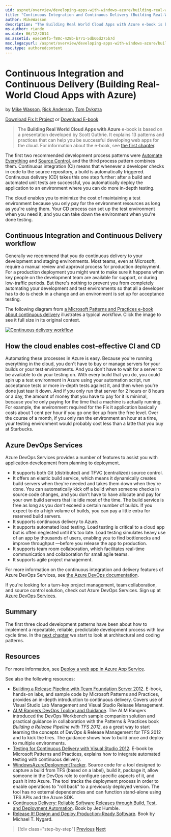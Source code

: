 ```yaml
---
uid: aspnet/overview/developing-apps-with-windows-azure/building-real-world-cloud-apps-with-windows-azure/continuous-integration-and-continuous-delivery
title: "Continuous Integration and Continuous Delivery (Building Real-World Cloud Apps with Azure) | Microsoft Docs"
author: MikeWasson
description: "The Building Real World Cloud Apps with Azure e-book is based on a presentation developed by Scott Guthrie. It explains 13 patterns and practices that can he..."
ms.author: riande
ms.date: 06/12/2014
ms.assetid: eaece9f5-f80c-428b-b771-5db66d275b7d
msc.legacyurl: /aspnet/overview/developing-apps-with-windows-azure/building-real-world-cloud-apps-with-windows-azure/continuous-integration-and-continuous-delivery
msc.type: authoredcontent
---
```

# Continuous Integration and Continuous Delivery (Building Real-World Cloud Apps with Azure)

by [Mike Wasson](https://github.com/MikeWasson), [Rick Anderson]((https://twitter.com/RickAndMSFT)), [Tom Dykstra](https://github.com/tdykstra)

[Download Fix It Project](http://code.msdn.microsoft.com/Fix-It-app-for-Building-cdd80df4) or [Download E-book](http://blogs.msdn.com/b/microsoft_press/archive/2014/07/23/free-ebook-building-cloud-apps-with-microsoft-azure.aspx)

> The **Building Real World Cloud Apps with Azure** e-book is based on a presentation developed by Scott Guthrie. It explains 13 patterns and practices that can help you be successful developing web apps for the cloud. For information about the e-book, see [the first chapter](introduction.md).

The first two recommended development process patterns were [Automate Everything](automate-everything.md) and [Source Control](source-control.md), and the third process pattern combines them. Continuous integration (CI) means that whenever a developer checks in code to the source repository, a build is automatically triggered. Continuous delivery (CD) takes this one step further: after a build and automated unit tests are successful, you automatically deploy the application to an environment where you can do more in-depth testing.

The cloud enables you to minimize the cost of maintaining a test environment because you only pay for the environment resources as long as you're using them. Your CD process can set up the test environment when you need it, and you can take down the environment when you're done testing.

## Continuous Integration and Continuous Delivery workflow

Generally we recommend that you do continuous delivery to your development and staging environments. Most teams, even at Microsoft, require a manual review and approval process for production deployment. For a production deployment you might want to make sure it happens when key people on the development team are available for support, or during low-traffic periods. But there's nothing to prevent you from completely automating your development and test environments so that all a developer has to do is check in a change and an environment is set up for acceptance testing.

The following diagram from [a Microsoft Patterns and Practices e-book about continuous delivery](https://aka.ms/ReleasePipeline) illustrates a typical workflow. Click the image to see it full size in its original context.

[![Continuous delivery workflow](continuous-integration-and-continuous-delivery/_static/image1.png)](https://msdn.microsoft.com/library/dn449955.aspx)

## How the cloud enables cost-effective CI and CD

Automating these processes in Azure is easy. Because you're running everything in the cloud, you don't have to buy or manage servers for your builds or your test environments. And you don't have to wait for a server to be available to do your testing on. With every build that you do, you could spin up a test environment in Azure using your automation script, run acceptance tests or more in-depth tests against it, and then when you're done just tear it down. And if you only run that server for 2 hours or 8 hours or a day, the amount of money that you have to pay for it is minimal, because you're only paying for the time that a machine is actually running. For example, the environment required for the Fix it application basically costs about 1 cent per hour if you go one tier up from the free level. Over the course of a month, if you only ran the environment an hour at a time, your testing environment would probably cost less than a latte that you buy at Starbucks.

## Azure DevOps Services 

Azure DevOps Services provides a number of features to assist you with application development from planning to deployment.

- It supports both Git (distributed) and TFVC (centralized) source control.
- It offers an elastic build service, which means it dynamically creates build servers when they're needed and takes them down when they're done. You can automatically kick off a build when someone checks in source code changes, and you don't have to have allocate and pay for your own build servers that lie idle most of the time. The build service is free as long as you don't exceed a certain number of builds. If you expect to do a high volume of builds, you can pay a little extra for reserved build servers.
- It supports continuous delivery to Azure.
- It supports automated load testing. Load testing is critical to a cloud app but is often neglected until it's too late. Load testing simulates heavy use of an app by thousands of users, enabling you to find bottlenecks and improve throughput —before you release the app to production.
- It supports team room collaboration, which facilitates real-time communication and collaboration for small agile teams.
- It supports agile project management.

For more information on the continuous integration and delivery features of Azure DevOps Services, see [the Azure DevOps documentation](/azure/devops/index).

If you're looking for a turn-key project management, team collaboration, and source control solution, check out Azure DevOps Services. Sign up at [Azure DevOps Services](https://dev.azure.com/).

## Summary

The first three cloud development patterns have been about how to implement a repeatable, reliable, predictable development process with low cycle time. In the [next chapter](web-development-best-practices.md) we start to look at architectural and coding patterns.

## Resources

For more information, see [Deploy a web app in Azure App Service](https://azure.microsoft.com/documentation/articles/web-sites-deploy/).

See also the following resources:

- [Building a Release Pipeline with Team Foundation Server 2012](https://aka.ms/ReleasePipeline). E-book, hands-on labs, and sample code by Microsoft Patterns and Practices, provides an in-depth introduction to continuous delivery. Covers use of Visual Studio Lab Management and Visual Studio Release Management.
- [ALM Rangers DevOps Tooling and Guidance](https://aka.ms/vsarsolutions/). The ALM Rangers introduced the DevOps Workbench sample companion solution and practical guidance in collaboration with the Patterns &amp; Practices book *Building a Release Pipeline with TFS 2012*, as a great way to start learning the concepts of DevOps &amp; Release Management for TFS 2012 and to kick the tires. The guidance shows how to build once and deploy to multiple environments.
- [Testing for Continuous Delivery with Visual Studio 2012](https://msdn.microsoft.com/library/jj159345.aspx). E-book by Microsoft Patterns and Practices, explains how to integrate automated testing with continuous delivery.
- [WindowsAzureDeploymentTracker](https://github.com/RyanTBerry/WindowsAzureDeploymentTracker). Source code for a tool designed to capture a build from TFS (based on a label), build it, package it, allow someone in the DevOps role to configure specific aspects of it, and push it into Azure. The tool tracks the deployment process in order to enable operations to "roll back" to a previously deployed version. The tool has no external dependencies and can function stand-alone using TFS APIs and the Azure SDK.
- [Continuous Delivery: Reliable Software Releases through Build, Test, and Deployment Automation](https://www.amazon.com/Continuous-Delivery-Deployment-Automation-Addison-Wesley/dp/0321601912/ref=sr_1_1?s=books&amp;ie=UTF8&amp;qid=1377126361). Book by Jez Humble.
- [Release It! Design and Deploy Production-Ready Software](https://www.amazon.com/Release-It-Production-Ready-Pragmatic-Programmers/dp/0978739213). Book by Michael T. Nygard.

> [!div class="step-by-step"]
> [Previous](source-control.md)
> [Next](web-development-best-practices.md)
